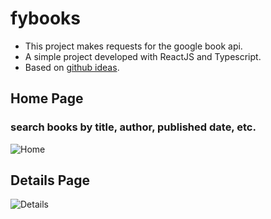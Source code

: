 # fybooks
- This project makes requests for the google book api.
- A simple project developed with ReactJS and Typescript.
- Based on [github ideas](https://github.com/florinpop17/app-ideas).


## Home Page
### search books by title, author, published date, etc.
![Home](https://i.ibb.co/6bvDtgy/Screenshot-6.png)


## Details Page
![Details](https://i.ibb.co/7gP1k8f/Screenshot-7.png)